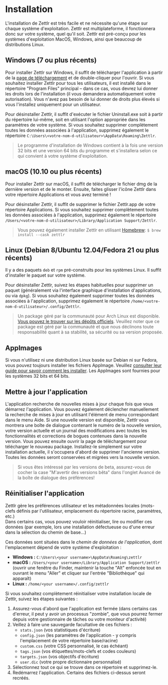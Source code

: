 # Installation

L'installation de Zettlr est très facile et ne nécessite qu'une étape sur chaque système d'exploitation. Zettlr est multiplateforme, il fonctionnera donc sur votre système, quel qu'il soit. Zettlr est pré-conçu pour les systèmes d'exploitation MacOS, Windows, ainsi que beaucoup de distributions Linux.

## Windows (7 ou plus récents)

Pour installer Zettlr sur Windows, il suffit de télécharger l'application à partir de la [page de téléchargement](https://www.zettlr.com/download) et de double-cliquer pour l'ouvrir. Si vous souhaitez installer Zettlr pour tous les utilisateurs, il est installé dans le répertoire "Program Files" principal – dans ce cas, vous devrez lui donner les droits lors de l'installation (il vous demandera automatiquement votre autorisation). Vous n'avez pas besoin de lui donner de droits plus élevés si vous l'installez uniquement pour un utilisateur.

Pour désinstaller Zettlr, il suffit d'exécuter le fichier Uninstall.exe soit à partir du répertoire lui-même, soit en utilisant l'option appropriée dans les paramètres de votre système. Si vous souhaitez supprimer complètement toutes les données associées à l'application, supprimez également le répertoire `C:\Users\<votre-nom-d-utilisateur>\AppData\Roaming\Zettlr`.

> Le programme d'installation de Windows contient à la fois une version 32 bits et une version 64 bits du programme et s'installera selon ce qui convient à votre système d'exploitation.

## macOS (10.10 ou plus récents)

Pour installer Zettlr sur macOS, il suffit de télécharger le fichier dmg de la dernière version et de le monter. Ensuite, faites glisser l'icône Zettlr dans votre répertoire Applications et vous avez terminé !

Pour désinstaller Zettlr, il suffit de supprimer le fichier Zettlr.app de votre répertoire Applications. Si vous souhaitez supprimer complètement toutes les données associées à l'application, supprimez également le répertoire `/Users/<votre-nom-d-utilisateur>/Library/Application Support/Zettlr`.

> Vous pouvez également installer Zettlr en utilisant [Homebrew](https://formulae.brew.sh/cask/zettlr): `$ brew install --cask zettlr`

## Linux (Debian 8/Ubuntu 12.04/Fedora 21 ou plus récents)

Il y a des paquets `deb` et `rpm` pré-construits pour les systèmes Linux. Il suffit d'installer le paquet sur votre système.

Pour désinstaller Zettlr, suivez les étapes habituelles pour supprimer un paquet (généralement via l'interface graphique d'installation d'applications, ou via `dpkg`). Si vous souhaitez également supprimer toutes les données associées à l'application, supprimez également le répertoire `/home/<votre-nom-d-utilisateur>/.config/Zettlr`.

> Un package géré par la communauté pour Arch Linux est disponible. [Vous pouvez le trouver sur les dépôts officiels](https://wiki.archlinux.org/title/Zettlr#Installation). Veuillez noter que ce package est géré par la communauté et que nous déclinons toute responsabilité quant à sa stabilité, sa sécurité ou sa version proposée.

## AppImages

Si vous n'utilisez ni une distribution Linux basée sur Debian ni sur Fedora, vous pouvez toujours installer les fichiers AppImage. Veuillez [consulter leur guide pour savoir comment les installer](https://appimage.org/). Les AppImages sont fournies pour les systèmes 32 bits et 64 bits.

## Mettre à jour l'application

L'application recherche de nouvelles mises à jour chaque fois que vous démarrez l'application. Vous pouvez également déclencher manuellement la recherche de mises à jour en utilisant l'élément de menu correspondant dans le menu Aide. Si une nouvelle version est disponible, Zettlr vous montrera une boîte de dialogue contenant le numéro de la nouvelle version, votre version actuelle et un journal des modifications avec toutes les fonctionnalités et corrections de bogues contenues dans la nouvelle version. Vous pouvez ensuite ouvrir la page de téléchargement pour télécharger le nouveau package. Installez-le simplement sur votre installation actuelle, il s'occupera d'abord de supprimer l'ancienne version. Toutes les données seront conservées et migrées vers la nouvelle version.

> Si vous êtes intéressé par les versions de beta, assurez-vous de cocher la case "M'avertir des versions bêta" dans l'onglet Avancé de la boîte de dialogue des préférences!

## Réinitialiser l'application 

Zettlr gère les préférences utilisateur et les métadonnées locales (mots-clefs définis par l'utilisateur, emplacement du répertoire racine, paramètres, etc.)  
Dans certains cas, vous pouvez vouloir réinitialiser, lire ou modifier ces données (par exemple, lors une installation défectueuse ou d'une erreur dans la sélection du chemin de base…)

Ces données sont situées dans le _chemin de données de l'application_, dont l'emplacement dépend de votre système d'exploitation :

* **Windows :** `C:\Users\<your username>\AppData\Roaming\zettlr`
* **macOS :** `/Users/<your username>/Library/Application Support/zettlr` (ouvrir une fenêtre du Finder, maintenir la touche "Alt" enfoncée tout en ouvrant le menu "Aller" et cliquer sur l'entrée "Bibliothèque" qui apparaît)
* **Linux :** `/home/<your username>/.config/zettlr`

Si vous souhaitez complètement réinitialiser votre installation locale de Zettlr, suivez les étapes suivantes :

1. Assurez-vous d'abord que l'application est fermée (dans certains cas d'erreur, il peut y avoir un processus "zombie", que vous pourrez fermer depuis votre gestionnaire de tâches ou votre moniteur d'activité)
2. Veillez à faire une sauvegarde facultative de ces fichiers :
    * `stats.json` (vos statistiques d'écriture)
    * `config.json` (les paramètres de l'application - y compris l'emplacement de votre répertoire base/racine)
    * `custom.css` (votre CSS personnalisé, le cas échéant)
    * `tags.json` (vos étiquettes/mots-clefs et codes couleurs)
    * `targets.json` (vos objectifs d'écriture)
    * `user.dic` (votre propre dictionnaire personnalisé)
3. Sélectionnez tout ce qui se trouve dans ce répertoire et supprimez-le.
4. Redémarrez l'application. Certains des fichiers ci-dessus seront recréés.

